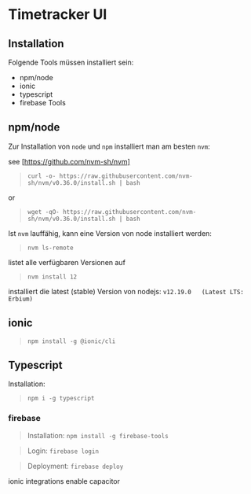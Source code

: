 # Timetracker UI

## Installation
Folgende Tools müssen installiert sein:

* npm/node
* ionic
* typescript
* firebase Tools

## npm/node
Zur Installation von `node` und `npm` installiert man am besten `nvm`:

see [https://github.com/nvm-sh/nvm]
> `curl -o- https://raw.githubusercontent.com/nvm-sh/nvm/v0.36.0/install.sh | bash`

or 

> `wget -qO- https://raw.githubusercontent.com/nvm-sh/nvm/v0.36.0/install.sh | bash`

Ist `nvm` lauffähig, kann eine Version von node installiert werden:
> `nvm ls-remote`

listet alle verfügbaren Versionen auf

> `nvm install 12`

installiert die latest (stable) Version von nodejs: `v12.19.0   (Latest LTS: Erbium)`

## ionic
> `npm install -g @ionic/cli`

## Typescript
Installation:
> `npm i -g typescript`


### firebase
> Installation: `npm install -g firebase-tools`

> Login: `firebase login`

> Deployment: `firebase deploy`

ionic integrations enable capacitor

